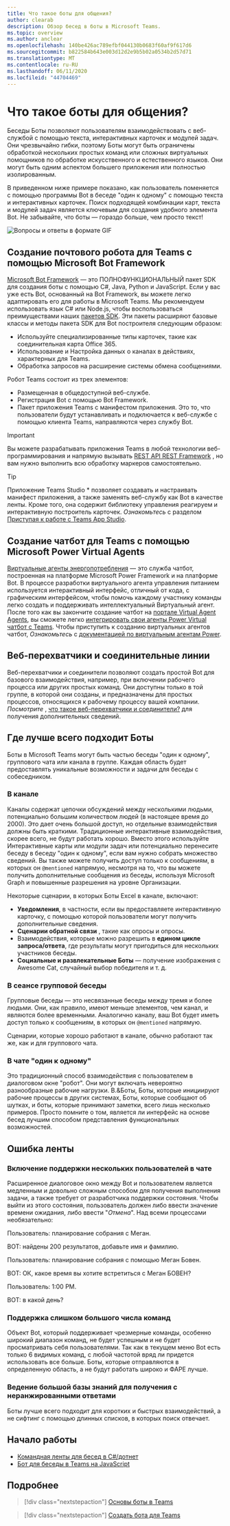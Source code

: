```yaml
---
title: Что такое боты для общения?
author: clearab
description: Обзор бесед в боты в Microsoft Teams.
ms.topic: overview
ms.author: anclear
ms.openlocfilehash: 140be426ac789efbf044130b0683f60af9f617d6
ms.sourcegitcommit: b822584b643e003d12d2e9b5b02a0534b2d57d71
ms.translationtype: MT
ms.contentlocale: ru-RU
ms.lasthandoff: 06/11/2020
ms.locfileid: "44704469"
---
```

# <a name="what-are-conversational-bots"></a>Что такое боты для общения?

Беседы Боты позволяют пользователям взаимодействовать с веб-службой с помощью текста, интерактивных карточек и модулей задач. Они чрезвычайно гибки, поэтому Боты могут быть ограничены обработкой нескольких простых команд или сложных виртуальных помощников по обработке искусственного и естественного языков. Они могут быть одним аспектом большего приложения или полностью изолированным.

В приведенном ниже примере показано, как пользователь поменяется с помощью программы Bot в беседе "один к одному" с помощью текста и интерактивных карточек. Поиск подходящей комбинации карт, текста и модулей задач является ключевым для создания удобного элемента Bot. Не забывайте, что боты — гораздо больше, чем просто текст!

![Вопросы и ответы в формате GIF](~/assets/images/FAQPlusEndUser.gif)

## <a name="build--a-bot-for-teams-with-the-microsoft-bot-framework"></a>Создание почтового робота для Teams с помощью Microsoft Bot Framework

[Microsoft Bot Framework](https://dev.botframework.com/) — это ПОЛНОФУНКЦИОНАЛЬНЫЙ пакет SDK для создания боты с помощью C#, Java, Python и JavaScript. Если у вас уже есть Bot, основанный на Bot Framework, вы можете легко адаптировать его для работы в Microsoft Teams. Мы рекомендуем использовать язык C# или Node.js, чтобы воспользоваться преимуществами наших [пакетов SDK](/microsoftteams/platform/#pivot=sdk-tools). Эти пакеты расширяют базовые классы и методы пакета SDK для Bot построителя следующим образом:

* Используйте специализированные типы карточек, такие как соединительная карта Office 365.
* Использование и Настройка данных о каналах в действиях, характерных для Teams.
* Обработка запросов на расширение системы обмена сообщениями.

Робот Teams состоит из трех элементов:

* Размещенная в общедоступной веб-службе.
* Регистрация Bot с помощью Bot Framework.
* Пакет приложения Teams с манифестом приложения. Это то, что пользователи будут устанавливать и подключается к веб-службе с помощью клиента Teams, направляются через службу Bot.

> [!IMPORTANT]
> Вы можете разрабатывать приложения Teams в любой технологии веб-программирования и напрямую вызывать [REST API REST Framework](/bot-framework/rest-api/bot-framework-rest-overview) , но вам нужно выполнить всю обработку маркеров самостоятельно.

> [!TIP]
> Приложение Teams Studio * позволяет создавать и настраивать манифест приложения, а также заменять веб-службу как Bot в качестве ленты. Кроме того, она содержит библиотеку управления реагируем и интерактивную построитель карточек. *Ознакомьтесь* с разделом [Приступая к работе с Teams App Studio](~/concepts/build-and-test/app-studio-overview.md).

## <a name="create-a-chatbot-for-teams-with-microsoft-power-virtual-agents"></a>Создание чатбот для Teams с помощью Microsoft Power Virtual Agents

[Виртуальные агенты энергопотребления](/power-virtual-agents/fundamentals-what-is-power-virtual-agents) — это служба чатбот, построенная на платформе Microsoft Power Framework и на платформе Bot.  В процессе разработки виртуального агента управления питанием используется интерактивный интерфейс, отличный от кода, с графическим интерфейсом, чтобы помочь каждому участнику команды легко создать и поддерживать интеллектуальный Виртуальный агент.  После того как вы закончите создание чатбот на [портале Virtual Agent Agents](https://powervirtualagents.microsoft.com), вы сможете легко [интегрировать свои агенты Power Virtual чатбот с Teams](how-to/add-power-virtual-agents-bot-to-teams.md). Чтобы приступить к созданию виртуальных агентов чатбот, *Ознакомьтесь* с [документацией по виртуальным агентам Power](https://docs.microsoft.com/power-virtual-agents/).

## <a name="webhooks-and-connectors"></a>Веб-перехватчики и соединительные линии

Веб-перехватчики и соединители позволяют создать простой Bot для базового взаимодействия, например, при включении рабочего процесса или других простых команд. Они доступны только в той группе, в которой они созданы, и предназначены для простых процессов, относящихся к рабочему процессу вашей компании. *Посмотрите* , [что такое веб-перехватчики и соединители?](~/webhooks-and-connectors/what-are-webhooks-and-connectors.md) для получения дополнительных сведений.

## <a name="where-bots-work-best"></a>Где лучше всего подходит Боты

Боты в Microsoft Teams могут быть частью беседы "один к одному", группового чата или канала в группе. Каждая область будет предоставлять уникальные возможности и задачи для беседы с собеседником.

### <a name="in-a-channel"></a>В канале

Каналы содержат цепочки обсуждений между несколькими людьми, потенциально большим количеством людей (в настоящее время до 2000). Это дает очень большой доступ, но отдельные взаимодействия должны быть краткими. Традиционные интерактивные взаимодействия, скорее всего, не будут работать хорошо. Вместо этого используйте Интерактивные карты или модули задач или потенциально перенесите беседу в беседу "один к одному", если вам нужно собрать множество сведений. Вы также можете получить доступ только к сообщениям, в которых он `@mentioned` напрямую, несмотря на то, что вы можете получить дополнительные сообщения из беседы, используя Microsoft Graph и повышенные разрешения на уровне Организации.

Некоторые сценарии, в которых Боты Excel в канале, включают:

* **Уведомления**, в частности, если вы предоставляете интерактивную карточку, с помощью которой пользователи могут получить дополнительные сведения.
* **Сценарии обратной связи** , такие как опросы и опросы.
* Взаимодействия, которые можно разрешить в **едином цикле запроса/ответа**, где результаты могут пригодиться для нескольких участников беседы.
* **Социальные и развлекательные Боты** — получение изображения с Awesome Cat, случайный выбор победителя и т. д.

### <a name="in-a-group-chat"></a>В сеансе групповой беседы

Групповые беседы — это несвязанные беседы между тремя и более людьми. Они, как правило, имеют меньше элементов, чем канал, и являются более временными. Аналогично каналу, ваш Bot будет иметь доступ только к сообщениям, в которых он `@mentioned` напрямую.

Сценарии, которые хорошо работают в канале, обычно работают так же, как и для группового чата.

### <a name="in-a-one-to-one-chat"></a>В чате "один к одному"

Это традиционный способ взаимодействия с пользователем в диалоговом окне "робот". Они могут включать невероятно разнообразные рабочие нагрузки. В.&Боты, Боты, которые инициируют рабочие процессы в других системах, Боты, которые сообщают об шутках, и боты, которые принимают заметки, всего лишь несколько примеров. Просто помните о том, является ли интерфейс на основе бесед лучшим способом представления функциональных возможностей.

## <a name="bot-fails"></a>Ошибка ленты

### <a name="having-multi-turn-experiences-in-chat"></a>Включение поддержки нескольких пользователей в чате

Расширенное диалоговое окно между Bot и пользователем является медленным и довольно сложным способом для получения выполнения задачи, а также требует от разработчика поддержки состояния. Чтобы выйти из этого состояния, пользователь должен либо ввести значение времени ожидания, либо ввести "*Отмена*". Над всеми процессами необязательно:

Пользователь: планирование собрания с Меган.

BOT: найдены 200 результатов, добавьте имя и фамилию.

Пользователь: планирование собрания с помощью Меган Бовен.

BOT: ОК, какое время вы хотите встретиться с Меган БОВЕН?

Пользователь: 1:00 PM.

BOT: в какой день?

### <a name="supporting-too-many-commands"></a>Поддержка слишком большого числа команд

Объект Bot, который поддерживает чрезмерные команды, особенно широкий диапазон команд, не будет успешным и не будет просматривать себя пользователями. Так как в текущем меню Bot есть только 6 видимых команд, с любой частотой вряд ли придется использовать все больше. Боты, которые отправляются в определенную область, а не будут работать широко и ФАРЕ лучше.

### <a name="maintaining-a-large-retrieval-knowledge-base-with-unranked-responses"></a>Ведение большой базы знаний для получения с неранжированными ответами

Боты лучше всего подходит для коротких и быстрых взаимодействий, а не сифтинг с помощью длинных списков, в которых поиск отвечает.

## <a name="get-started"></a>Начало работы

* [Командная ленты для бесед в C#/дотнет](https://github.com/microsoft/BotBuilder-Samples/tree/master/samples/csharp_dotnetcore/57.teams-conversation-bot)
* [Бот для беседы в Teams на JavaScript](https://github.com/microsoft/BotBuilder-Samples/tree/master/samples/javascript_nodejs/57.teams-conversation-bot)

## <a name="learn-more"></a>Подробнее

> [!div class="nextstepaction"]
> [Основы боты в Teams](~/bots/bot-basics.md)

> [!div class="nextstepaction"]
> [Создать бота для Teams](~/bots/how-to/create-a-bot-for-teams.md)
